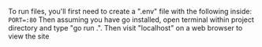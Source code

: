 To run files, you'll first need to create a ".env" file with the following inside:
`PORT=:80`
Then assuming you have go installed, open terminal within project directory and type "go run .". Then visit "localhost" on a web browser to view the site
